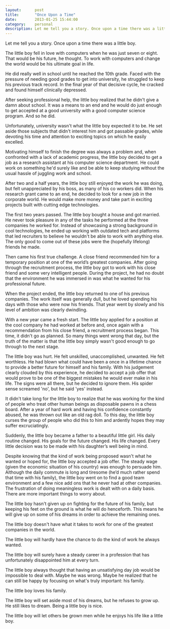 ```yaml
---
layout:      post
title:       "Once Upon a Time"
date:        2013-01-25 15:44:00
category:    personal
description: Let me tell you a story. Once upon a time there was a little boy.
---
```


Let me tell you a story. Once upon a time there was a little boy.

The little boy fell in love with computers when he was just seven or eight. That would be his future, he thought. To work with computers and change the world would be his ultimate goal in life.

He did really well in school until he reached the 10th grade. Faced with the pressure of needing good grades to get into university, he struggled to keep his previous track record. In the final year of that decisive cycle, he cracked and found himself clinically depressed.

After seeking professional help, the little boy realized that he didn't give a damn about school. It was a means to an end and he would do just enough to get accepted at a good university with a good computer science program. And so he did.

Unfortunately, university wasn't what the little boy expected it to be. He set aside those subjects that didn't interest him and got passable grades, while devoting his time and attention to exciting topics on which he easily excelled.

Motivating himself to finish the degree was always a problem and, when confronted with a lack of academic progress, the little boy decided to get a job as a research assistant at his computer science department. He could work on something he'd surely like and be able to keep studying without the usual hassle of juggling work and school.

After two and a half years, the little boy still enjoyed the work he was doing, but felt unappreciated by his boss, as many of his co workers did. When his research grant came to an end, he decided to look for a new job in the corporate world. He would make more money and take part in exciting projects built with cutting edge technologies.

The first two years passed. The little boy bought a house and got married. He never took pleasure in any of the tasks he performed at the three companies he worked for. Instead of showcasing a strong background in cool technologies, he ended up working with outdated tech and platforms that led recruiters to believe he wouldn't be able to work with anything else. The only good to come out of these jobs were the (hopefully lifelong) friends he made.

Then came his first true challenge. A close friend recommended him for a temporary position at one of the world’s greatest companies. After going through the recruitment process, the little boy got to work with his close friend and some very intelligent people. During the project, he had no doubt that the environment he was immersed in was what he wanted for his professional future.

When the project ended, the little boy returned to one of his previous companies. The work itself was generally dull, but he loved spending his days with those who were now his friends. That year went by slowly and his level of ambition was clearly dwindling.

With a new year came a fresh start. The little boy applied for a position at the cool company he had worked at before and, once again with a recommendation from his close friend, a recruitment process began. This time, it didn't go as planned. So many things went wrong that day, but the truth of the matter is that the little boy simply wasn't good enough to go through to the next stage.

The little boy was hurt. He felt unskilled, unaccomplished, unwanted. He felt worthless. He had blown what could have been a once in a lifetime chance to provide a better future for himself and his family. With his judgement clearly clouded by this experience, he decided to accept a job offer that would prove to be one of the biggest mistakes he would ever make in his life. The signs were all there, but he decided to ignore them. His spider sense screamed 'no', but he said 'yes' instead.

It didn't take long for the little boy to realize that he was working for the kind of people who treat other human beings as disposable pawns in a chess board. After a year of hard work and having his confidence constantly abused, he was thrown out like an old rag doll. To this day, the little boy curses the group of people who did this to him and ardently hopes they may suffer excruciatingly.

Suddenly, the little boy became a father to a beautiful little girl. His daily routine changed. His goals for the future changed. His life changed. Every little decision was to be made with his daughter’s well being in mind.

Despite knowing that the kind of work being proposed wasn't what he wanted or hoped for, the little boy accepted a job offer. The steady wage (given the economic situation of his country) was enough to persuade him. Although the daily commute is long and tiresome (he’d much rather spend that time with his family), the little boy went on to find a good team environment and a few nice add ons that he never had at other companies. The frustration of doing meaningless work is dealt with on a daily basis. There are more important things to worry about.

The little boy hasn't given up on fighting for the future of his family, but keeping his feet on the ground is what he will do henceforth. This means he will give up on some of his dreams in order to achieve the remaining ones.

The little boy doesn't have what it takes to work for one of the greatest companies in the world.

The little boy will hardly have the chance to do the kind of work he always wanted.

The little boy will surely have a steady career in a profession that has unfortunately disappointed him at every turn.

The little boy always thought that having an unsatisfying day job would be impossible to deal with. Maybe he was wrong. Maybe he realized that he can still be happy by focusing on what's truly important: his family.

The little boy loves his family.

The little boy will set aside most of his dreams, but he refuses to grow up. He still likes to dream. Being a little boy is nice.

The little boy will let others be grown men while he enjoys his life like a little boy.
